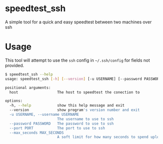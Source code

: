 # speedtest\_ssh
A simple tool for a quick and easy speedtest between two machines over ssh

# Usage

This tool will attempt to use the `ssh` config in `~/.ssh/config` for fields not provided.
```bash
$ speedtest_ssh --help
usage: speedtest_ssh [-h] [--version] [-u USERNAME] [--password PASSWORD] [--port PORT] [--max_seconds MAX_SECONDS] host

positional arguments:
  host                  The host to speedtest the conection to

options:
  -h, --help            show this help message and exit
  --version             show program's version number and exit
  -u USERNAME, --username USERNAME
                        The username to use to ssh
  --password PASSWORD   The password to use to ssh
  --port PORT           The port to use to ssh
  --max_seconds MAX_SECONDS
                        A soft limit for how many seconds to spend uploading / downloading
```
